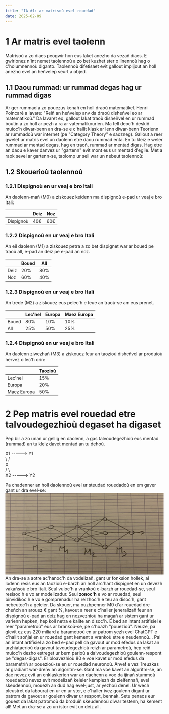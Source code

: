 ```yaml
---
title: "IA #1: ar matrisoù evel rouedad"
date: 2025-02-09
---
```

# 1 Ar matris evel taolenn

Matrisoù a zo diaes peogwir hon eus laket anezho da vezañ diaes. E gwirionez n'int nemet taolennoù a zo bet kuzhet ster o linennoù hag o c'holumnennoù diganto. Taolennoù difetisaet evit gallout implijout an holl anezho evel an heñvelep seurt a objed.
## 1.1 Daou rummad: ur rummad degas hag ur rummad digas

Ar ger rummad a zo pouezus kenañ en holl draoù matematikel. Henri Poincaré a lavare: "Reiñ an heñvelep anv da draoù disheñvel eo ar matematikoù." Da lavaret eo, gallout lakat traoù disheñvel en ur rummad boutin a zo holl ar pezh a ra ar vatematikourien. Ma fell deoc'h deskiñ muioc'h diwar-benn an dra-se e c'hallit klask ar lenn diwar-benn Teorienn ar rummadoù war internet (pe "Category Theory" e saozneg).
Gallout a reer gwelet ur matris evel un daolenn etre daou rummad enta. En tu kleiz e weler rummad ar mentad degas, hag en traoñ, rummad ar mentad digas. Hag etre an daou e kaver danvez ur "gartenn" evit mont eus ur mentad d'egile. Met a raok sevel ar gartenn-se, taolomp ur sell war un nebeut taolennoù:

## 1.2 Skouerioù taolennoù
### 1.2.1 Dispignoù en ur veaj e bro Itali

An daolenn-mañ (M0) a ziskouez keidenn ma dispignoù e-pad ur veaj e bro Itali:

|           | Deiz | Noz |
| --------- | ---- | --- |
| Dispignoù | 40€  | 60€ |
### 1.2.2 Dispignoù en ur veaj e bro Itali

An eil daolenn (M1) a ziskouez petra a zo bet dispignet war ar boued pe traoù all, e-pad an deiz pe e-pad an noz.

|      | Boued | All |
| ---- | ----- | --- |
| Deiz | 20%   | 80% |
| Noz  | 60%   | 40% |
### 1.2.3 Dispignoù en ur veaj e bro Itali

An trede (M2) a ziskouez eus pelec'h e teue an traoù-se am eus prenet.

|       | Lec'hel | Europa | Maez Europa |
| ----- | ------- | ------ | ----------- |
| Boued | 80%     | 10%    | 10%         |
| All   | 25%     | 50%    | 25%         |
### 1.2.4 Dispignoù en ur veaj e bro Itali

An daolenn ziwezhañ (M3) a ziskouez feur an taozioù disheñvel ar produioù hervez o lec'h orin:

|             | Taozioù |
| ----------- | ------- |
| Lec'hel     | 15%     |
| Europa      | 20%     |
| Maez Europa | 50%     |
# 2 Pep matris evel rouedad etre talvoudegezhioù degaset ha digaset
Pep bir a zo unan ur gellig en daolenn, a gas talvoudegezhioù eus mentad (rummad) an tu kleiz davet mentad an tu dehoù.

X1 -----> Y1  
	 \       /  
	X  
	/       \  
X2 -----> Y2  

Pa chadenner an holl daolennoù evel ur steudad rouedadoù en em gaver gant ur dra evel-se:
![](../assets/rouedad-1.png)
An dra-se a aotre ac'hanoc'h da vodelizañ, gant ur fonksion hollek, al lodenn resis eus an taozioù e-barzh an holl arc'hant dispignet en un devezh vakañsoù e bro Itali. Seul vuioc'h a vrankoù e-barzh ar rouedad-se, seul resisoc'h e vo ar modelizadur. Seul **zonoc'h** e vo ar rouedad, seul binvidikoc'h e vo e gomprenadur ha reizhoc'h e teu an disoc'h, gant nebeutoc'h a geleier. Da skouer, ma ouzhpenner M0 d'ar rouedad dre cheñch an arouez € gant %, kavout a reer e c'haller jeneralizañ feur an dispignoù e-pad an deiz hag en nozvezhioù ha magañ ar sistem gant ur varienn hepken, hep koll netra e kalite an disoc'h.
E bed an intant artifisiel e reer "parametroù" eus ar brankoù-se, pe c'hoazh "pouezioù". Neuze, pa glevit ez eus 220 miliard a barametroù en ur patrom yezh evel ChatGPT e c'hallit soñjal en ur rouedad gant kement a vrankoù etre e neudennoù...
Pal an intant artifisiel a zo bed e-pad pell da gavout ur mod efedus da lakat an urzhiataerioù da gavout tavoudegezhioù reizh ar parametroù, hep reiñ muioc'h dezho estreget ur bern parioù a dalvoudegezhioù  goulenn-respont pe "degas-digas". Er bloavezhioù 80 e voe kavet ur mod efedus da barametriñ ar pouezioù-se en ur rouedad neuronoù. Anvet e vez Treuzkas ar gradiant war-dreñv an algoritm-se.
Gant ma voe kavet an algoritm-se, an dae nevez evit an enklaskerien war an dachenn a voe da ijinañ stummoù rouedadoù nevez evit modelizañ keleier kemplezh da zielfennañ, evel skeudennoù, mouezh an dud hag evel-just, ar yezhoù denel. Ur wech pleustret da labourat en ur en ur ster, e c'haller ivez goulenn digant ur patrom da gavout ar goulenn diwar ur respont, bennak. Setu penaos eur gouest da lakat patromoù da broduiñ skeudennoù diwar testenn, ha kement all!
Met an dra-se a zo un istor evit un deiz all.
